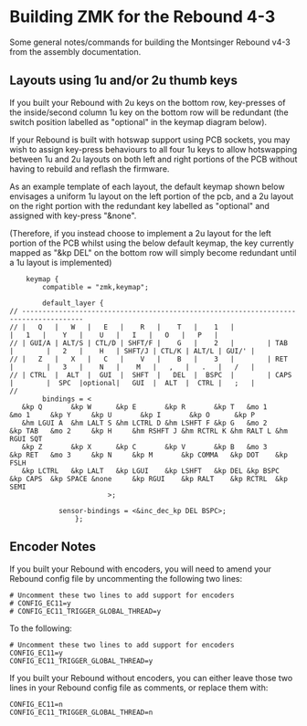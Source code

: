 # Building ZMK for the Rebound 4-3

Some general notes/commands for building the Montsinger Rebound v4-3 from the assembly documentation.

## Layouts using 1u and/or 2u thumb keys

If you built your Rebound with 2u keys on the bottom row, key-presses of the inside/second column 1u key on the bottom row will be redundant (the switch position labelled as "optional" in the keymap diagram below).

If your Rebound is built with hotswap support using PCB sockets, you may wish to assign key-press behaviours to all four 1u keys to allow hotswapping between 1u and 2u layouts on both left and right portions of the PCB without having to rebuild and reflash the firmware.

As an example template of each layout, the default keymap shown below envisages a uniform 1u layout on the left portion of the pcb, and a 2u layout on the right portion with the redundant key labelled as "optional" and assigned with key-press "&none".

(Therefore, if you instead choose to implement a 2u layout for the left portion of the PCB whilst using the below default keymap, the key currently mapped as "&kp DEL" on the bottom row will simply become redundant until a 1u layout is implemented)

```
    keymap {
        compatible = "zmk,keymap";

        default_layer {
// -------------------------------------------------------------------------------------
// |   Q   |   W   |   E   |    R   |    T   |    1   |                        |   1   |    Y   |    U   |   I   |   O   |   P   |
// | GUI/A | ALT/S | CTL/D | SHFT/F |    G   |    2   |        | TAB  |        |   2   |    H   | SHFT/J | CTL/K | ALT/L | GUI/' |
// |   Z   |   X   |   C   |    V   |    B   |    3   |        | RET  |        |   3   |    N   |    M   |   ,   |   .   |   /   |
// | CTRL  |  ALT  |  GUI  |  SHFT  |   DEL  |  BSPC  |        | CAPS |        |  SPC  |optional|   GUI  |  ALT  |  CTRL |   ;   |
//
		bindings = <
   &kp Q       &kp W      &kp E       &kp R       &kp T   &mo 1               &mo 1     &kp Y     &kp U       &kp I       &kp O      &kp P
   &hm LGUI A  &hm LALT S &hm LCTRL D &hm LSHFT F &kp G   &mo 2     &kp TAB   &mo 2     &kp H     &hm RSHFT J &hm RCTRL K &hm RALT L &hm RGUI SQT
   &kp Z       &kp X      &kp C       &kp V       &kp B   &mo 3     &kp RET   &mo 3     &kp N     &kp M       &kp COMMA   &kp DOT    &kp FSLH  
   &kp LCTRL   &kp LALT   &kp LGUI    &kp LSHFT   &kp DEL &kp BSPC  &kp CAPS  &kp SPACE &none     &kp RGUI    &kp RALT    &kp RCTRL  &kp SEMI                   
                        >;

			sensor-bindings = <&inc_dec_kp DEL BSPC>;
                };
```

## Encoder Notes

If you built your Rebound with encoders, you will need to amend your Rebound config file by uncommenting the following two lines:

```
# Uncomment these two lines to add support for encoders
# CONFIG_EC11=y
# CONFIG_EC11_TRIGGER_GLOBAL_THREAD=y
```

To the following:
```
# Uncomment these two lines to add support for encoders
CONFIG_EC11=y
CONFIG_EC11_TRIGGER_GLOBAL_THREAD=y
```

If you built your Rebound without encoders, you can either leave those two lines in your Rebound config file as comments, or replace them with:

```
CONFIG_EC11=n
CONFIG_EC11_TRIGGER_GLOBAL_THREAD=n
```
 
